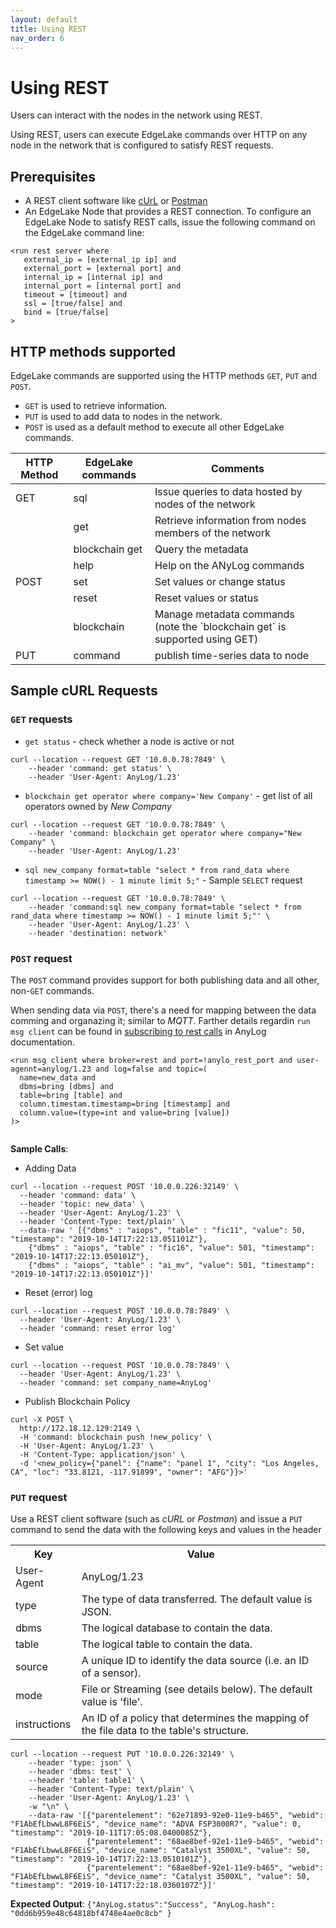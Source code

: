 ```yaml
---
layout: default
title: Using REST
nav_order: 6
---
```

 
# Using REST

Users can interact with the nodes in the network using REST.

Using REST, users can execute EdgeLake commands over HTTP on any node in the network that is configured to satisfy REST 
requests.

## Prerequisites
* A REST client software like [cUrL](https://man7.org/linux/man-pages/man1/curl.1.html) or [Postman](https://www.postman.com/)
* An EdgeLake Node that provides a REST connection. To configure an EdgeLake Node to satisfy REST calls, issue the 
following command on the EdgeLake command line:
<pre class="code-frame"><code class="language-anylog">&lt;run rest server where 
   external_ip = [external_ip ip] and 
   external_port = [external port] and 
   internal_ip = [internal ip] and 
   internal_port = [internal port] and 
   timeout = [timeout] and 
   ssl = [true/false] and 
   bind = [true/false] 
&gt;
</code></pre>

## HTTP methods supported
EdgeLake commands are supported using the HTTP methods `GET`, `PUT` and `POST`.

* `GET` is used to retrieve information.  
* `PUT` is used to add data to nodes in the network.  
* `POST` is used as a default method to execute all other EdgeLake commands.  

<table>
  <thead>
    <tr>
      <th>HTTP Method</th>
      <th>EdgeLake commands</th>
      <th>Comments</th>
    </tr>
  </thead>
  <tbody>
    <tr>
      <td>GET</td>
      <td>sql</td>
      <td>Issue queries to data hosted by nodes of the network</td>
    </tr>
    <tr>
      <td></td>
      <td>get</td>
      <td>Retrieve information from nodes members of the network</td>
    </tr>
    <tr>
      <td></td>
      <td>blockchain get</td>
      <td>Query the metadata</td>
    </tr>
    <tr>
      <td></td>
      <td>help</td>
      <td>Help on the ANyLog commands</td>
    </tr>
    <tr>
      <td>POST</td>
      <td>set</td>
      <td>Set values or change status</td>
    </tr>
    <tr>
      <td></td>
      <td>reset</td>
      <td>Reset values or status</td>
    </tr>
    <tr>
      <td></td>
      <td>blockchain</td>
      <td>Manage metadata commands (note the `blockchain get` is supported using GET)</td>
    </tr>
    <tr>
      <td>PUT</td>
      <td>command</td>
      <td>publish time-series data to node</td>
    </tr>
  </tbody>
</table>

## Sample cURL Requests

### `GET` requests 

* `get status` - check whether a node is active or not
<pre class="code-frame"><code class="language-shell">curl --location --request GET '10.0.0.78:7849' \
    --header 'command: get status' \
    --header 'User-Agent: AnyLog/1.23'
</code></pre>
* `blockchain get operator where company='New Company'` - get list of all operators owned by _New Company_
<pre class="code-frame"><code class="language-shell">curl --location --request GET '10.0.0.78:7849' \
    --header 'command: blockchain get operator where company="New Company" \
    --header 'User-Agent: AnyLog/1.23'
</code></pre> 
* `sql new_company format=table "select * from rand_data where timestamp >= NOW() - 1 minute limit 5;"` -
Sample `SELECT` request
<pre class="code-frame"><code class="language-shell">curl --location --request GET '10.0.0.78:7849' \
    --header 'command:sql new_company format=table "select * from rand_data where timestamp >= NOW() - 1 minute limit 5;"' \
    --header 'User-Agent: AnyLog/1.23' \
    --header 'destination: network'
</code></pre> 

### `POST` request

The `POST` command provides support for both publishing data and all other, non-`GET` commands. 

When sending data via `POST`, there's a need for mapping between the data comming and organazing it; similar to _MQTT_. 
Farther details regardin `run msg client` can be found in [subscribing to rest calls](https://github.com/AnyLog-co/documentation/blob/master/using%20rest.md#subscribing-to-rest-calls)
in AnyLog documentation. 

<pre class="code-frame"><code class="language-anylog">&lt;run msg client where broker=rest and port=!anylo_rest_port and user-agennt=anylog/1.23 and log=false and topic=(
  name=new_data and 
  dbms=bring [dbms] and 
  table=bring [table] and 
  column.timestam.timestamp=bring [timestamp] and 
  column.value=(type=int and value=bring [value]) 
)&gt;
    </code>
</pre>

**Sample Calls**:
* Adding Data
<pre class="code-frame"><code class="language-shell">curl --location --request POST '10.0.0.226:32149' \
  --header 'command: data' \
  --header 'topic: new_data' \
  --header 'User-Agent: AnyLog/1.23' \
  --header 'Content-Type: text/plain' \
  --data-raw ' [{"dbms" : "aiops", "table" : "fic11", "value": 50, "timestamp": "2019-10-14T17:22:13.051101Z"},
    {"dbms" : "aiops", "table" : "fic16", "value": 501, "timestamp": "2019-10-14T17:22:13.050101Z"},
    {"dbms" : "aiops", "table" : "ai_mv", "value": 501, "timestamp": "2019-10-14T17:22:13.050101Z"}]'
</code></pre>

* Reset (error) log
<pre class="code-frame"><code class="language-shell">curl --location --request POST '10.0.0.78:7849' \
  --header 'User-Agent: AnyLog/1.23' \
  --header 'command: reset error log'
</code></pre>

* Set value 
<pre class="code-frame"><code class="language-shell">curl --location --request POST '10.0.0.78:7849' \
  --header 'User-Agent: AnyLog/1.23' \
  --header 'command: set company_name=AnyLog'
</code></pre>

* Publish Blockchain Policy 
<pre class="code-frame"><code class="language-shell">curl -X POST \
  http://172.18.12.129:2149 \
  -H 'command: blockchain push !new_policy' \
  -H 'User-Agent: AnyLog/1.23' \
  -H 'Content-Type: application/json' \
  -d '&lt;new_policy={"panel": {"name": "panel 1", "city": "Los Angeles, CA", "loc": "33.8121, -117.91899", "owner": "AFG"}}&gt;'
</code></pre>


### `PUT` request

Use a REST client software (such as _cURL_ or _Postman_) and issue a `PUT` command to send the data with the following 
keys and values in the header

<table>
  <tr>
    <th>Key</th>
    <th>Value</th>
  </tr>
  <tr>
    <td>User-Agent</td>
    <td>AnyLog/1.23</td>
  </tr>
  <tr>
    <td>type</td>
    <td>The type of data transferred. The default value is JSON.</td>
  </tr>
  <tr>
    <td>dbms</td>
    <td>The logical database to contain the data.</td>
  </tr>
  <tr>
    <td>table</td>
    <td>The logical table to contain the data.</td>
  </tr>
  <tr>
    <td>source</td>
    <td>A unique ID to identify the data source (i.e. an ID of a sensor).</td>
  </tr>
  <tr>
    <td>mode</td>
    <td>File or Streaming (see details below). The default value is 'file'.</td>
  </tr>
  <tr>
    <td>instructions</td>
    <td>An ID of a policy that determines the mapping of the file data to the table's structure.</td>
  </tr>
</table>

<pre class="code-frame"><code class="language-shell">curl --location --request PUT '10.0.0.226:32149' \
    --header 'type: json' \
    --header 'dbms: test' \
    --header 'table: table1' \
    --header 'Content-Type: text/plain' \
    --header 'User-Agent: AnyLog/1.23' \
    -w "\n" \ 
    --data-raw '[{"parentelement": "62e71893-92e0-11e9-b465", "webid": "F1AbEfLbwwL8F6EiS", "device_name": "ADVA FSP3000R7", "value": 0, "timestamp": "2019-10-11T17:05:08.0400085Z"}, 
                 {"parentelement": "68ae8bef-92e1-11e9-b465", "webid": "F1AbEfLbwwL8F6EiS", "device_name": "Catalyst 3500XL", "value": 50, "timestamp": "2019-10-14T17:22:13.0510101Z"}, 
                 {"parentelement": "68ae8bef-92e1-11e9-b465", "webid": "F1AbEfLbwwL8F6EiS", "device_name": "Catalyst 3500XL", "value": 50, "timestamp": "2019-10-14T17:22:18.0360107Z"}]'
</code></pre>
**Expected Output**: <code class="language-shell">{"AnyLog.status":"Success", "AnyLog.hash": "0dd6b959e48c64818bf4748e4ae0c8cb" }</code>








 
 
